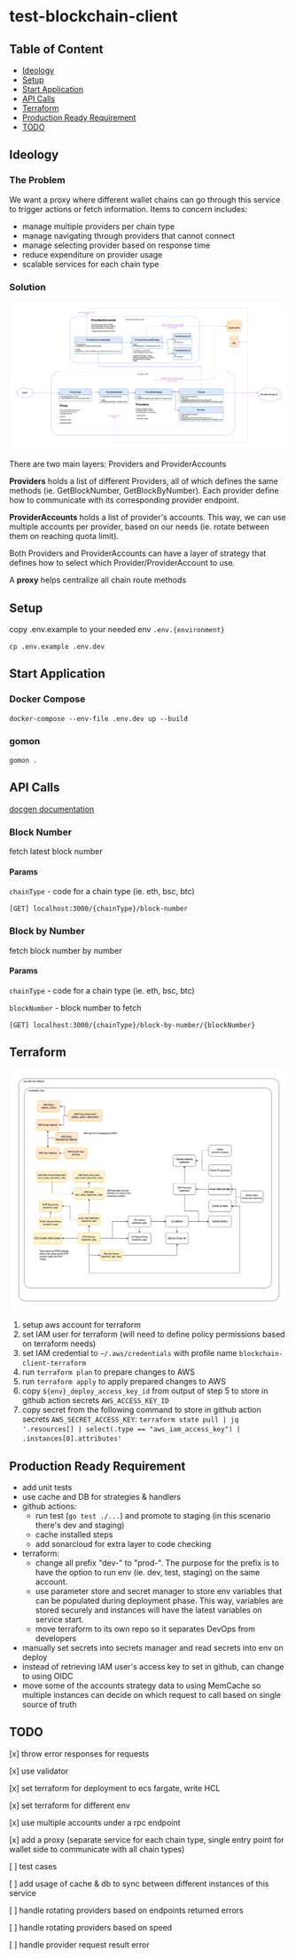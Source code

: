 # test-blockchain-client

## Table of Content

- [Ideology](#ideology)
- [Setup](#setup)
- [Start Application](#start-application)
- [API Calls](#api-calls)
- [Terraform](#terraform)
- [Production Ready Requirement](#production-ready-requirement)
- [TODO](#todo)

## Ideology

### The Problem
We want a proxy where different wallet chains can go through this service to trigger actions or fetch information. Items to concern includes:

- manage multiple providers per chain type
- manage navigating through providers that cannot connect
- manage selecting provider based on response time
- reduce expenditure on provider usage
- scalable services for each chain type

### Solution

![Proxy Diagram](/proxy-diagram-detailed.png)

There are two main layers: Providers and ProviderAccounts

**Providers** holds a list of different Providers, all of which defines the same methods (ie. GetBlockNumber, GetBlockByNumber). Each provider define how to communicate with its corresponding provider endpoint.

**ProviderAccounts** holds a list of provider's accounts. This way, we can use multiple accounts per provider, based on our needs (ie. rotate between them on reaching quota limit).

Both Providers and ProviderAccounts can have a layer of strategy that defines how to select which Provider/ProviderAccount to use.

A **proxy** helps centralize all chain route methods

## Setup

copy .env.example to your needed env `.env.{environment}`
```
cp .env.example .env.dev
```

## Start Application

### Docker Compose

```
docker-compose --env-file .env.dev up --build
```

### gomon

```
gomon .
```

## API Calls

[docgen documentation](/docs/docgen.md)

### Block Number
fetch latest block number

#### Params

`chainType` - code for a chain type (ie. eth, bsc, btc)

```
[GET] localhost:3000/{chainType}/block-number
```

### Block by Number
fetch block number by number

#### Params
`chainType` - code for a chain type (ie. eth, bsc, btc)

`blockNumber` - block number to fetch

```
[GET] localhost:3000/{chainType}/block-by-number/{blockNumber}
```

## Terraform

![Terraform Diagram](/terraform/terraform_ecs.png)

1. setup aws account for terraform
2. set IAM user for terraform (will need to define policy permissions based on terraform needs)
3. set IAM credential to `~/.aws/credentials` with profile name `blockchain-client-terraform`
4. run `terraform plan` to prepare changes to AWS
5. run `terraform apply` to apply prepared changes to AWS
6. copy `${env}_deploy_access_key_id` from output of step 5 to store in github action secrets `AWS_ACCESS_KEY_ID`
7. copy secret from the following command to store in github action secrets `AWS_SECRET_ACCESS_KEY`: ```terraform state pull | jq '.resources[] | select(.type == "aws_iam_access_key") | .instances[0].attributes'```

## Production Ready Requirement

- add unit tests
- use cache and DB for strategies & handlers
- github actions:
  - run test (`go test ./...`) and promote to staging (in this scenario there's dev and staging)
  - cache installed steps
  - add sonarcloud for extra layer to code checking
- terraform:
  - change all prefix "dev-" to "prod-". The purpose for the prefix is to have the option to run env (ie. dev, test, staging) on the same account.
  - use parameter store and secret manager to store env variables that can be populated during deployment phase. This way, variables are stored securely and instances will have the latest variables on service start.
  - move terraform to its own repo so it separates DevOps from developers
- manually set secrets into secrets manager and read secrets into env on deploy
- instead of retrieving IAM user's access key to set in github, can change to using OIDC
- move some of the accounts strategy data to using MemCache so multiple instances can decide on which request to call based on single source of truth

## TODO

[x] throw error responses for requests

[x] use validator

[x] set terraform for deployment to ecs fargate, write HCL

[x] set terraform for different env

[x] use multiple accounts under a rpc endpoint

[x] add a proxy (separate service for each chain type, single entry point for wallet side to communicate with all chain types)

[ ] test cases

[ ] add usage of cache & db to sync between different instances of this service

[ ] handle rotating providers based on endpoints returned errors

[ ] handle rotating providers based on speed

[ ] handle provider request result error